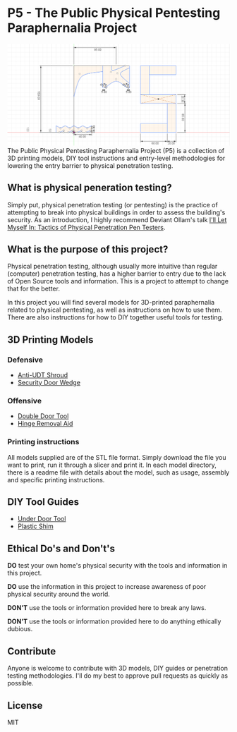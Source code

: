 # P5 - The Public Physical Pentesting Paraphernalia Project 

![](p5-logo.png)
The Public Physical Pentesting Paraphernalia Project (P5) is a collection of 3D printing models, DIY tool instructions and entry-level methodologies for lowering the entry barrier to physical penetration testing.


## What is physical peneration testing?

Simply put, physical penetration testing (or pentesting) is the practice of attempting to break into physical buildings in order to assess the building's security. As an introduction, I highly recommend Deviant Ollam's talk [I'll Let Myself In: Tactics of Physical Penetration Pen Testers](https://www.youtube.com/watch?v=rnmcRTnTNC8).

## What is the purpose of this project?

Physical penetration testing, although usually more intuitive than regular (computer) penetration testing, has a higher barrier to entry due to the lack of Open Source tools and information. This is a project to attempt to change that for the better.

In this project you will find several models for 3D-printed paraphernalia related to physical pentesting, as well as instructions on how to use them. There are also instructions for how to DIY together useful tools for testing.

## 3D Printing Models

### Defensive

- [Anti-UDT Shroud](models/anti-udt-shroud/)
- [Security Door Wedge](models/security-door-wedge/) 

### Offensive

- [Double Door Tool](models/double-door-tool/)
- [Hinge Removal Aid](models/hinge-removal-aid/)

### Printing instructions

All models supplied are of the STL file format. Simply download the file you want to print, run it through a slicer and print it. In each model directory, there is a readme file with details about the model, such as usage, assembly and specific printing instructions.

## DIY Tool Guides

- [Under Door Tool](diy/under-door-tool/README.md)
- [Plastic Shim](diy/plastic-shim/README.md)

## Ethical Do's and Don't's

**DO** test your own home's physical security with the tools and information in this project.

**DO** use the information in this project to increase awareness of poor physical security around the world.

**DON'T** use the tools or information provided here to break any laws.

**DON'T** use the tools or information provided here to do anything ethically dubious.

## Contribute

Anyone is welcome to contribute with 3D models, DIY guides or penetration testing methodologies. I'll do my best to approve pull requests as quickly as possible.

## License 
MIT

